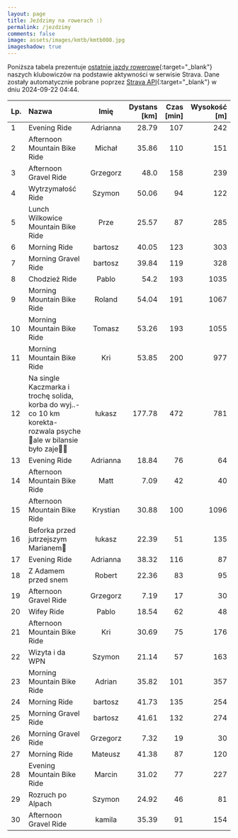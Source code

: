 ```yaml
---
layout: page
title: Jeździmy na rowerach :)
permalink: /jezdzimy
comments: false
image: assets/images/kmtb/kmtb008.jpg
imageshadow: true
---
```


Poniższa tabela prezentuje [ostatnie jazdy rowerowe](https://www.strava.com/clubs/336381){:target="_blank"} naszych klubowiczów na podstawie aktywności w serwisie Strava. Dane zostały automatycznie pobrane poprzez [Strava API](https://developers.strava.com/docs/reference/#api-Clubs-getClubActivitiesById){:target="_blank"} w dniu 2024-09-22 04:44.

Lp. | Nazwa | Imię | Dystans [km] | Czas [min] | Wysokość [m]
:--- | :--- | :---: | ---: | ---: | ---:
1|Evening Ride|Adrianna|28.79|107|242
2|Afternoon Mountain Bike Ride|Michał|35.86|110|151
3|Afternoon Gravel Ride|Grzegorz|48.0|158|239
4|Wytrzymałość Ride|Szymon|50.06|94|122
5|Lunch Wilkowice Mountain Bike Ride|Prze|25.57|87|285
6|Morning Ride|bartosz|40.05|123|303
7|Morning Gravel Ride|bartosz|39.84|119|328
8|Chodzież Ride|Pablo|54.2|193|1035
9|Morning Mountain Bike Ride|Roland|54.04|191|1067
10|Morning Mountain Bike Ride|Tomasz|53.26|193|1055
11|Morning Mountain Bike Ride|Kri|53.85|200|977
12|Na single Kaczmarka i trochę solida, korba do wyj..- co 10 km korekta- rozwala psyche🤯ale w bilansie było zaje🫡🤠|łukasz|177.78|472|781
13|Evening Ride|Adrianna|18.84|76|64
14|Afternoon Mountain Bike Ride|Matt|7.09|42|40
15|Afternoon Mountain Bike Ride|Krystian|30.88|100|1096
16|Beforka przed jutrzejszym Marianem🤩|łukasz|22.39|51|135
17|Evening Ride|Adrianna|38.32|116|87
18|Z Adamem przed snem|Robert|22.36|83|95
19|Afternoon Gravel Ride|Grzegorz|7.19|17|30
20|Wifey Ride|Pablo|18.54|62|48
21|Afternoon Mountain Bike Ride|Kri|30.69|75|176
22|Wizyta i da WPN|Szymon|21.14|57|163
23|Morning Mountain Bike Ride|Adrian|35.82|101|357
24|Morning Ride|bartosz|41.73|135|254
25|Morning Gravel Ride|bartosz|41.61|132|274
26|Morning Gravel Ride|Grzegorz|7.32|19|30
27|Morning Ride|Mateusz|41.38|87|120
28|Evening Mountain Bike Ride|Marcin|31.02|77|227
29|Rozruch po Alpach|Szymon|24.92|46|81
30|Afternoon Gravel Ride|kamila|35.39|91|154
